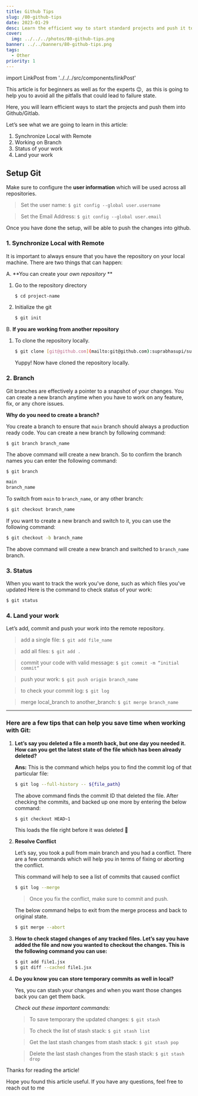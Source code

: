 ```yaml
---
title: Github Tips
slug: /80-github-tips
date: 2023-01-29
desc: Learn the efficient way to start standard projects and push it to Github/Gitlab
cover:
  img: ../../../photos/80-github-tips.png
banner: ../../banners/80-github-tips.png
tags:
  - Other
priority: 1
---
```


import LinkPost from '../../../src/components/linkPost'

<p><span class='first-letter'>T</span>his article is for beginners as well as for the experts 😉, 
as this is going to help you to avoid all the pitfalls that could lead to failure state.</p>

Here, you will learn efficient ways to start the projects and push them into Github/Gitlab.

Let’s see what we are going to learn in this article:

1. Synchronize Local with Remote 
2. Working on Branch
3. Status of your work
4. Land your work

## Setup Git

Make sure to configure the **user information** which will be used across all repositories.

> Set the user name:
    `$ git config --global user.username`


> Set the Email Address:
    `$ git config --global user.email`

Once you have done the setup, will be able to push the changes into github.

### 1. Synchronize Local with Remote

It is important to always ensure that you have the repository on your local machine. There are two things that can happen:

A. **You can create your *own repository* **

1. Go to the repository directory

    ```sh
    $ cd project-name
    ```
    
2. Initialize the git

    ```sh
    $ git init
    ```

B. **If you are working from another repository**

1. To clone the repository locally.
    ```sh
    $ git clone [git@github.com](mailto:git@github.com):suprabhasupi/suprabha.me.git
    ```
    
    Yuppy! Now have cloned the repository locally.

### 2. Branch

Git branches are effectively a pointer to a snapshot of your changes.
You can create a new branch anytime when you have to work on any feature, fix, or any chore issues. 

**Why do you need to create a branch?** 

You create a branch to ensure that `main` branch should always a production ready code.
You can create a new branch by following command:

`$ git branch branch_name`

The above command will create a new branch. So to confirm the branch names you can enter the following command:

```sh
$ git branch

main
branch_name
```

To switch from `main` to `branch_name`, or any other branch:

```sh
$ git checkout branch_name
```

If you want to create a new branch and switch to it, you can use the following command:

```sh
$ git checkout -b branch_name
```
The above command will create a new branch and switched to `branch_name` branch.

### 3. Status

When you want to track the work you've done, such as which files you've updated
Here is the command to check status of your work:

```sh
$ git status
```

### 4. Land your work

Let’s add, commit and push your work into the remote repository.

> add a single file:
    `$ git add file_name`

> add all files:
    `$ git add .`

> commit your code with valid message:
    `$ git commit -m “initial commit“`

> push your work:
    `$ git push origin branch_name`

> to check your commit log:
    `$ git log`

> merge local_branch to another_branch:
    `$ git merge branch_name`

<hr />

### Here are a few tips that can help you save time when working with Git:

1. **Let’s say you deleted a file a month back, but one day you needed it. How can you get the latest state of the file which has been already deleted?**
    
    **Ans:** This is the command which helps you to find the commit log of that particular file:
    ```sh
    $ git log --full-history -- ${file_path}
    ```
    The above command finds the commit ID that deleted the file. 
    After checking the commits, and backed up one more by entering the below command:
    ```sh
    $ git checkout HEAD~1
    ```
    This loads the file right before it was deleted 🙌
    

2. **Resolve Conflict**
    
    Let’s say, you took a pull from main branch and you had a conflict. 
    There are a few commands which will help you in terms of fixing or aborting the conflict.
    
    This command will help to see a list of commits that caused conflict
    ```sh
    $ git log --merge
    ```
    
    > Once you fix the conflict, make sure to commit and push.
    
    The below command helps to exit from the merge process and back to original state.
    ```sh
    $ git merge --abort
    ```
    
3. **How to check staged changes of any tracked files. Let’s say you have added the file and now you wanted to checkout the changes. This is the following command you can use:**
    ```sh
    $ git add file1.jsx
    $ git diff --cached file1.jsx
    ```
    

4. **Do you know you can store temporary commits as well in local?**

    Yes, you can stash your changes and when you want those changes back you can get them back.
    
    *Check out these important commands:*
    
    > To save temporary the updated changes:
        `$ git stash`
    
    > To check the list of stash stack:
        `$ git stash list`
    
    > Get the last stash changes from stash stack:
        `$ git stash pop`
    
    > Delete the last stash changes from the stash stack:
        `$ git stash drop`


Thanks for reading the article!

Hope you found this article useful. If you have any questions, feel free to reach out to me <LinkPost href="https://twitter.com/suprabhasupi" name="@suprabhasupi" />
